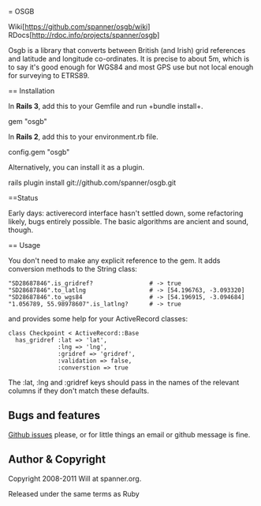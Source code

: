 = OSGB

Wiki[https://github.com/spanner/osgb/wiki] RDocs[http://rdoc.info/projects/spanner/osgb]

Osgb is a library that converts between British (and Irish) grid references and latitude and longitude co-ordinates. It is precise to about 5m, which is to say it's good enough for WGS84 and most GPS use but not local enough for surveying to ETRS89.

== Installation

In <b>Rails 3</b>, add this to your Gemfile and run +bundle install+.

  gem "osgb"

In <b>Rails 2</b>, add this to your environment.rb file.

  config.gem "osgb"

Alternatively, you can install it as a plugin.

  rails plugin install git://github.com/spanner/osgb.git

==Status

Early days: activerecord interface hasn't settled down, some refactoring likely, bugs entirely possible. The basic algorithms are ancient and sound, though.

== Usage

You don't need to make any explicit reference to the gem. It adds conversion methods to the String class:

    "SD28687846".is_gridref?                # -> true
    "SD28687846".to_latlng                  # -> [54.196763, -3.093320]
    "SD28687846".to_wgs84                   # -> [54.196915, -3.094684]
    "1.056789, 55.98978607".is_latlng?      # -> true

and provides some help for your ActiveRecord classes:

    class Checkpoint < ActiveRecord::Base
      has_gridref :lat => 'lat', 
                  :lng => 'lng', 
                  :gridref => 'gridref',
                  :validation => false,
                  :converstion => true

The :lat, :lng and :gridref keys should pass in the names of the relevant columns if they don't match these defaults. 

## Bugs and features

[Github issues](http://github.com/spanner/osgb/issues) please, or for little things an email or github message is fine.

## Author & Copyright

Copyright 2008-2011 Will at spanner.org.

Released under the same terms as Ruby
